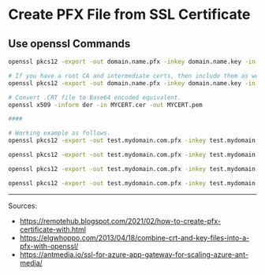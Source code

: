 # Create PFX File from SSL Certificate

## Use openssl Commands

```bash
openssl pkcs12 -export -out domain.name.pfx -inkey domain.name.key -in domain.name.crt

# If you have a root CA and intermediate certs, then include them as well using multiple -in parameters.
openssl pkcs12 -export -out domain.name.pfx -inkey domain.name.key -in domain.name.crt -in intermediate.crt -in rootca.crt

# Convert .CRT file to Base64 encoded equivalent.
openssl x509 -inform der -in MYCERT.cer -out MYCERT.pem

####

# Working example as follows.
openssl pkcs12 -export -out test.mydomain.com.pfx -inkey test.mydomain.com.key -in test.mydomain.com.crt -in MyCertificateCAIntermediateCertificate.crt -in MyCertificateCARootCertificate.crt

openssl pkcs12 -export -out test.mydomain.com.pfx -inkey test.mydomain.com.key -in test.mydomain.com.cer -in MyCertificateCAIntermediateCertificate.crt -in MyCertificateCARootCertificate.cer -in MyCertificateCAIntermediateCertificate.cer

openssl pkcs12 -export -out test.mydomain.com.pfx -inkey test.mydomain.com.key -in test.mydomain.com.v2.crt -in intermedca.cer -in rootca.cer

openssl pkcs12 -export -out test.mydomain.com.pfx -inkey test.mydomain.com.key -in test.mydomain.com.crt -in qvsslq3.pem -in MyCertificateCARootCertificate.crt
```

----

Sources:

- <https://remotehub.blogspot.com/2021/02/how-to-create-pfx-certificate-with.html>
- <https://elgwhoppo.com/2013/04/18/combine-crt-and-key-files-into-a-pfx-with-openssl/>
- <https://antmedia.io/ssl-for-azure-app-gateway-for-scaling-azure-ant-media/>

